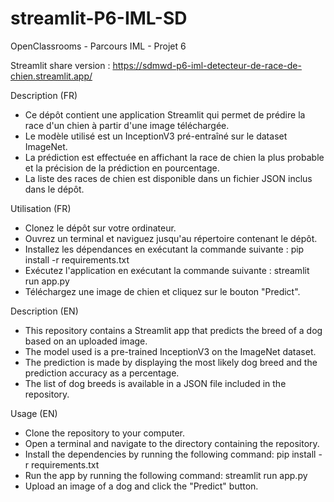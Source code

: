 # streamlit-P6-IML-SD

OpenClassrooms - Parcours IML - Projet 6

Streamlit share version : https://sdmwd-p6-iml-detecteur-de-race-de-chien.streamlit.app/

Description (FR)
 - Ce dépôt contient une application Streamlit qui permet de prédire la race d'un chien à partir d'une image téléchargée.
 - Le modèle utilisé est un InceptionV3 pré-entraîné sur le dataset ImageNet.
 - La prédiction est effectuée en affichant la race de chien la plus probable et la précision de la prédiction en pourcentage.
 - La liste des races de chien est disponible dans un fichier JSON inclus dans le dépôt.

Utilisation (FR)
 - Clonez le dépôt sur votre ordinateur.
 - Ouvrez un terminal et naviguez jusqu'au répertoire contenant le dépôt.
 - Installez les dépendances en exécutant la commande suivante : pip install -r requirements.txt
 - Exécutez l'application en exécutant la commande suivante : streamlit run app.py
 - Téléchargez une image de chien et cliquez sur le bouton "Predict".

Description (EN)
 - This repository contains a Streamlit app that predicts the breed of a dog based on an uploaded image.
 - The model used is a pre-trained InceptionV3 on the ImageNet dataset.
 - The prediction is made by displaying the most likely dog breed and the prediction accuracy as a percentage.
 - The list of dog breeds is available in a JSON file included in the repository.

Usage (EN)
 - Clone the repository to your computer.
 - Open a terminal and navigate to the directory containing the repository.
 - Install the dependencies by running the following command: pip install -r requirements.txt
 - Run the app by running the following command: streamlit run app.py
 - Upload an image of a dog and click the "Predict" button.
